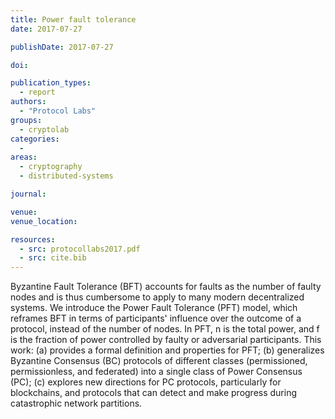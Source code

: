 ```yaml
---
title: Power fault tolerance
date: 2017-07-27

publishDate: 2017-07-27

doi:

publication_types:
  - report
authors:
  - "Protocol Labs"
groups:
  - cryptolab
categories:
  -
areas:
  - cryptography
  - distributed-systems

journal:

venue:
venue_location:

resources:
  - src: protocollabs2017.pdf
  - src: cite.bib
---
```

Byzantine Fault Tolerance (BFT) accounts for faults as the number of faulty nodes and is thus cumbersome to apply to many modern decentralized systems. We introduce the Power Fault Tolerance (PFT) model, which reframes BFT in terms of participants' influence over the outcome of a protocol, instead of the number of nodes. In PFT, n is the total power, and f is the fraction of power controlled by faulty or adversarial participants. This work: (a) provides a formal definition and properties for PFT; (b) generalizes Byzantine Consensus (BC) protocols of different classes (permissioned, permissionless, and federated) into a single class of Power Consensus (PC); (c) explores new directions for PC protocols, particularly for blockchains, and protocols that can detect and make progress during catastrophic network partitions.

